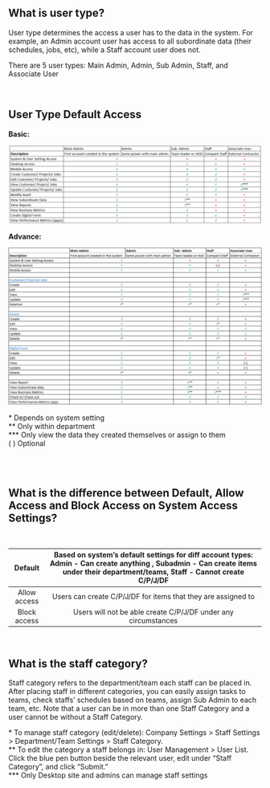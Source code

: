 
##  What is user type? 
<aside>

User type determines the access a user has to the data in the system. For example, an Admin account user has access to all subordinate data (their schedules, jobs, etc), while a Staff account user does not. 

There are 5 user types: Main Admin, Admin, Sub Admin, Staff, and Associate User

<br>

## User Type Default Access
**Basic:**
 
 <p align="center">
    <img src="img/Basic_User_Type_Default_Access.png" alt="Basic User Type Default Access">
  </p>

**Advance:**
 <p align="center">
    <img src="img/Advance_User_Type_Default_Access.png" alt="Advance User Type Default Access">
  </p>


\* Depends on system setting <br>
** Only within department <br>
*** Only view the data they created themselves or assign to them <br>
( ) Optional

<br> 
<br>

## What is the difference between Default, Allow Access and Block Access on System Access Settings? 
<br>

|    Default    | Based on system’s default settings for diff account types: Admin - Can create anything , Subadmin - Can create items under their department/teams, Staff - Cannot create C/P/J/DF |
| :-----------: | :-------------------------------------------------------------------------------------------------------------------------------------------------------------------------------: |
|  Allow access | Users can create C/P/J/DF for items that they are assigned to  |
|  Block access | Users will not be able create C/P/J/DF under any circumstances |

<br>

## What is the staff category?

Staff category refers to the department/team each staff can be placed in. After placing staff in different categories, you can easily assign tasks to teams, check staffs’ schedules based on teams, assign Sub Admin to 
each team, etc. Note that a user can be in more than one Staff Category and a user cannot be without a Staff Category.
<br>

\* To manage staff category (edit/delete): Company Settings > Staff Settings > Department/Team Settings > Staff Category.<br>
\** To edit the category a staff belongs in: User Management > User List. Click the blue pen button beside the relevant user, edit under “Staff Category”, and click “Submit.” <br>
\*** Only Desktop site and admins can manage staff settings
